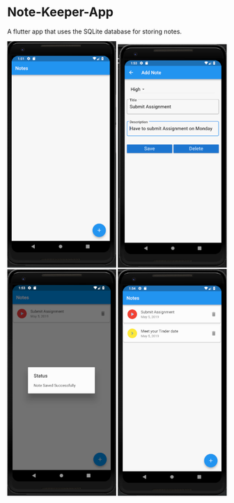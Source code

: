 # Note-Keeper-App
A flutter app that uses the SQLite database for storing notes.

<img src="./screenshots/screen1.png" width="250"/>
<img src="./screenshots/screen2.png" width="250"/>
<img src="./screenshots/screen3.png" width="250"/>
<img src="./screenshots/screen4.png" width="250"/>